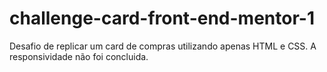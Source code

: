 # challenge-card-front-end-mentor-1

Desafio de replicar um card de compras utilizando apenas HTML e CSS.
A responsividade não foi concluida.
